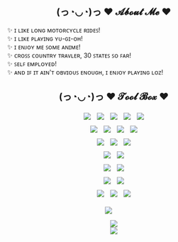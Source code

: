 <div>
   <ul align="center">
      <h2>(っ◔◡◔)っ ♥ 𝓐𝓫𝓸𝓾𝓽 𝓜𝓮 ♥</h2>
      <div align="left">
       ✨ ɪ ʟɪᴋᴇ ʟᴏɴɢ ᴍᴏᴛᴏʀᴄʏᴄʟᴇ ʀɪᴅᴇꜱ! </br>
       ✨ ɪ ʟɪᴋᴇ ᴘʟᴀʏɪɴɢ ʏᴜ-ɢɪ-ᴏʜ! </br>
       ✨ ɪ ᴇɴᴊᴏʏ ᴍᴇ ꜱᴏᴍᴇ ᴀɴɪᴍᴇ! </br>
       ✨ ᴄʀᴏꜱꜱ ᴄᴏᴜɴᴛʀʏ ᴛʀᴀᴠʟᴇʀ, 30 ꜱᴛᴀᴛᴇꜱ ꜱᴏ ꜰᴀʀ! </br>
       ✨ ꜱᴇʟꜰ ᴇᴍᴘʟᴏʏᴇᴅ! </br>
       ✨ ᴀɴᴅ ɪꜰ ɪᴛ ᴀɪɴ'ᴛ ᴏʙᴠɪᴏᴜꜱ ᴇɴᴏᴜɢʜ, ɪ ᴇɴᴊᴏʏ ᴘʟᴀʏɪɴɢ ʟᴏᴢ! </br>
      </div>
   </ul>
</div>

<div>
   <ul align="center">
      <h2>(っ◔◡◔)っ ♥ 𝓣𝓸𝓸𝓵 𝓑𝓸𝔁 ♥</h2>
   <div id="programming">
        <img style="margin: 5px" src="https://img.shields.io/badge/Java-007396.svg?&style=for-the-badge&logo=java&logoColor=white" />
        <img style="margin: 5px" src="https://img.shields.io/badge/KOTLIN-0095D5.svg?&style=for-the-badge&logo=kotlin&logoColor=white" />
        <img style="margin: 5px" src="https://img.shields.io/badge/C-A8B9CC.svg?&style=for-the-badge&logo=c&logoColor=white" />
        <img style="margin: 5px" src="https://img.shields.io/badge/c%23-239120.svg?&style=for-the-badge&logo=c-sharp&logoColor=white" />
        <img style="margin: 5px" src="https://img.shields.io/badge/c%2B%2B-00599C.svg?&style=for-the-badge&logo=c%2B%2B&logoColor=white" />
    </div>
    <div id="tools">
        <img style="margin: 5px" src="https://img.shields.io/badge/IntelliJ-000000.svg?&style=for-the-badge&logo=intellij-idea&logoColor=white" />
        <img style="margin: 5px" src="https://img.shields.io/badge/Photoshop-31A8FF.svg?&style=for-the-badge&logo=adobe-photoshop&logoColor=white" />
        <img style="margin: 5px" src="https://img.shields.io/badge/Illustrator-FF9A00.svg?&style=for-the-badge&logo=adobe-illustrator&logoColor=white" />
        <img style="margin: 5px" src="https://img.shields.io/badge/Android%20Studio-3DDC84.svg?&style=for-the-badge&logo=android-studio&logoColor=white" />
    </div>
    <div id="scripting">
        <img style="margin: 5px" src="https://img.shields.io/badge/JavaScript-F7DF1E.svg?&style=for-the-badge&logo=javascript&logoColor=white" />
        <img style="margin: 5px" src="https://img.shields.io/badge/Node.js-339933.svg?&style=for-the-badge&logo=node.js&logoColor=white" />
        <img style="margin: 5px" src="https://img.shields.io/badge/BASH-4EAA25.svg?&style=for-the-badge&logo=gnu-bash&logoColor=white" />
    </div>
    <div id="database">
        <img style="margin: 5px" src="https://img.shields.io/badge/SQLite-003B57.svg?&style=for-the-badge&logo=sqlite&logoColor=white" />
        <img style="margin: 5px" src="https://img.shields.io/badge/MYSQL-4479A1.svg?&style=for-the-badge&logo=mysql&logoColor=white" />
    </div>
    <div id="servers">
        <img style="margin: 5px" src="https://img.shields.io/badge/APACHE-D22128.svg?&style=for-the-badge&logo=apache&logoColor=white" />
        <img style="margin: 5px" src="https://img.shields.io/badge/Tomcat-F8DC75.svg?&style=for-the-badge&logo=apache-tomcat&logoColor=black" />
    </div>
    <div id="struct">
        <img style="margin: 5px" src="https://img.shields.io/badge/HTML-E34F26.svg?&style=for-the-badge&logo=html5&logoColor=white" />
        <img style="margin: 5px" src="https://img.shields.io/badge/JSON-000000.svg?&style=for-the-badge&logo=json&logoColor=white" />
    </div>
    <div id="platforms">
        <img style="margin: 5px" src="https://img.shields.io/badge/Ubuntu-E95420.svg?&style=for-the-badge&logo=Ubuntu&logoColor=white" />
        <img style="margin: 5px" src="https://img.shields.io/badge/CentOS-262577.svg?&style=for-the-badge&logo=CentOS&logoColor=white" />
        <img style="margin: 5px" src="https://img.shields.io/badge/PS3-003791.svg?&style=for-the-badge&logo=playstation-3&logoColor=white" />
    </div>
   </ul>
</div>

<p align="center"><img src="https://thumbs.gfycat.com/AnnualRepentantCranefly.webp"/></p>

<ul>
    <p align="center">
        <a href="https://github.com/lenk" style="width: 1000px;">
            <img src="https://github-readme-stats.vercel.app/api/top-langs/?username=lenk&layout=compact&theme=dark&cache_seconds=1&card_width=445&langs_count=8" />
        </a>
        <br />
        <a href="https://github.com/lenk">
            <img src="https://github-readme-stats.vercel.app/api?show_owner=true&include_all_commits=true&count_private=true&username=lenk&show_icons=true&theme=dark&cache_seconds=1" />
        </a>
        <br />
    </p>
</ul>
